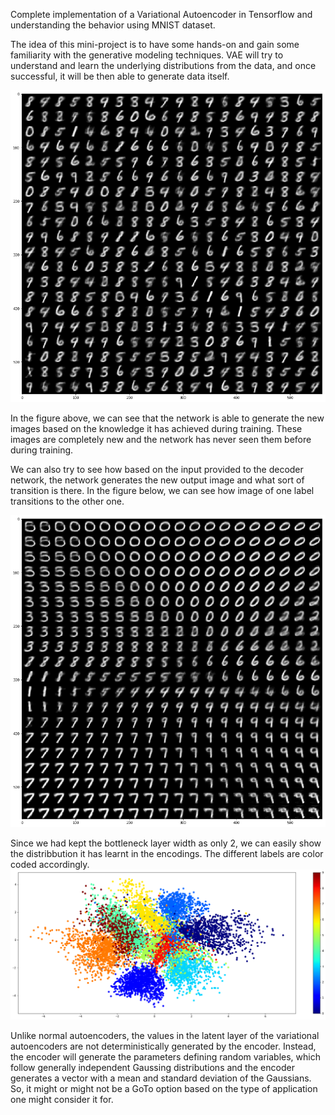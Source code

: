 
Complete implementation of a Variational Autoencoder in Tensorflow and understanding the behavior using MNIST dataset.

The idea of this mini-project is to have some hands-on and gain some familiarity with the generative modeling techniques. VAE will try to understand and learn the underlying distributions from the data, and once successful, it will be then able to generate data itself. 

![alt text](https://github.com/kumarnikhil936/VariationalAutoencoderOnMNIST/blob/master/regenerated_images.png)

In the figure above, we can see that the network is able to generate the new images based on the knowledge it has achieved during training. These images are completely new and the network has never seen them before during training. 

We can also try to see how based on the input provided to the decoder network, the network generates the new output image and what sort of transition is there. In the figure below, we can see how image of one label transitions to the other one. 

![alt text](https://github.com/kumarnikhil936/VariationalAutoencoderOnMNIST/blob/master/transition_image.png)


Since we had kept the bottleneck layer width as only 2, we can easily show the distribbution it has learnt in the encodings. The different labels are color coded accordingly. 
![alt text](https://github.com/kumarnikhil936/VariationalAutoencoderOnMNIST/blob/master/latent_plot.png)


Unlike normal autoencoders, the values in the latent layer of the variational autoencoders are not deterministically generated by the encoder. Instead, the encoder will generate the parameters defining random variables, which follow generally independent Gaussing distributions and the encoder generates a vector with a mean and standard deviation of the Gaussians. So, it might or might not be a GoTo option based on the type of application one might consider it for.
